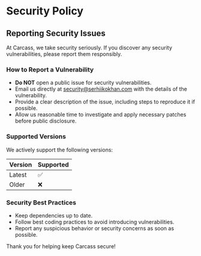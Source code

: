 # Security Policy

## Reporting Security Issues

At Carcass, we take security seriously. If you discover any security vulnerabilities, please report them responsibly.

### How to Report a Vulnerability
- **Do NOT** open a public issue for security vulnerabilities.
- Email us directly at [security@serhiikokhan.com](mailto:security@serhiikokhan.com) with the details of the vulnerability.
- Provide a clear description of the issue, including steps to reproduce it if possible.
- Allow us reasonable time to investigate and apply necessary patches before public disclosure.

### Supported Versions
We actively support the following versions:

| Version | Supported |
|---------|----------|
| Latest  | ✅       |
| Older   | ❌       |

### Security Best Practices
- Keep dependencies up to date.
- Follow best coding practices to avoid introducing vulnerabilities.
- Report any suspicious behavior or security concerns as soon as possible.

Thank you for helping keep Carcass secure!
